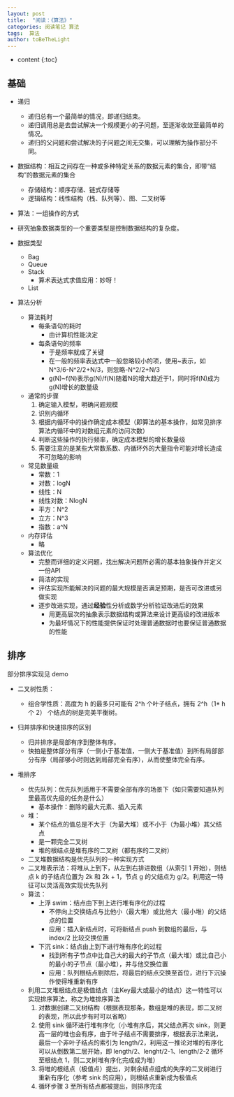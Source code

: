 ```yaml
---
layout: post
title:  "阅读：《算法》"
categories: 阅读笔记 算法
tags:  算法
author: toBeTheLight
---
```


* content
{:toc}





## 基础


* 递归
  * 递归总有一个最简单的情况，即递归结束。
  * 递归调用总是去尝试解决一个规模更小的子问题，至逐渐收敛至最简单的情况。
  * 递归的父问题和尝试解决的子问题之间无交集，可以理解为操作部分不同。

* 数据结构：相互之间存在一种或多种特定关系的数据元素的集合，即带“结构”的数据元素的集合
  * 存储结构：顺序存储、链式存储等
  * 逻辑结构：线性结构（栈、队列等）、图、二叉树等
* 算法：一组操作的方式

- 研究抽象数据类型的一个重要类型是控制数据结构的复杂度。

* 数据类型
  * Bag
  * Queue
  * Stack
    * 算术表达式求值应用：妙呀！
  * List

* 算法分析
  * 算法耗时
    * 每条语句的耗时
      * 由计算机性能决定
    * 每条语句的频率
      * 于是频率就成了关键
      * 在一般的频率表达式中一般忽略较小的项，使用~表示，如 N^3/6-N^2/2+N/3，则忽略-N^2/2+N/3
      * g(N)~f(N)表示g(N)/f(N)随着N的增大趋近于1，同时将f(N)成为g(N)增长的数量级
  * 通常的步骤
    1.  确定输入模型，明确问题规模
    2.  识别内循环
    3.  根据内循环中的操作确定成本模型（即算法的基本操作，如常见排序算法内循环中的对数组元素的访问次数）
    4.  判断这些操作的执行频率，确定成本模型的增长数量级
    5.  需要注意的是某些大常数系数、内循环外的大量指令可能对增长造成不可忽略的影响
  * 常见数量级
    * 常数：1
    * 对数：logN
    * 线性：N
    * 线性对数：NlogN
    * 平方：N^2
    * 立方：N^3
    * 指数：a^N
  * 内存评估
    * 略
  * 算法优化
    * 完整而详细的定义问题，找出解决问题所必需的基本抽象操作并定义一份API
    * 简洁的实现
    * 评估实现所能解决的问题的最大规模是否满足预期，是否可改进或另做实现
    * 逐步改进实现，通过**经验**性分析或数学分析验证改进后的效果
      * 用更高层次的抽象表示数据结构或算法来设计更高级的改进版本
      * 为最坏情况下的性能提供保证时处理普通数据时也要保证普通数据的性能


## 排序

部分排序实现见 demo

* 二叉树性质：
  * 组合学性质：高度为 h 的最多只可能有 2^h 个叶子结点，拥有 2^h（1* h 个 2） 个结点的树是完美平衡树。

* 归并排序和快速排序的区别
  * 归并排序是局部有序到整体有序。
  * 快拍是整体部分有序（一侧小于基准值，一侧大于基准值）到所有局部部分有序（局部够小时则达到局部完全有序），从而使整体完全有序。

* 堆排序
  * 优先队列：优先队列适用于不需要全部有序的场景下（如只需要知道队列里最高优先级的任务是什么）
    * 基本操作：删除的最大元素、插入元素
  * 堆：
    * 某个结点的值总是不大于（为最大堆）或不小于（为最小堆）其父结点
    * 是一颗完全二叉树
    * 堆的根结点是堆有序的二叉树（都有序的二叉树）
  * 二叉堆数据结构是优先队列的一种实现方式
  * 二叉堆表示法：将堆从上到下，从左到右排进数组（从索引 1 开始），则结点 k 的子结点位置为 2k 和 2k + 1，节点 g 的父结点为 g/2。利用这一特征可以灵活高效实现优先队列
  * 算法：
    * 上浮 swim：结点由下到上进行堆有序化的过程
      * 不停向上交换结点与比他小（最大堆）或比他大（最小堆）的父结点的位置
      * 应用：插入新结点时，可将新结点 push 到数组的最后，与 index/2 比较交换位置
    * 下沉 sink：结点由上到下进行堆有序化的过程
      * 找到所有子节点中比自己大的最大的子节点（最大堆）或比自己小的最小的子节点（最小堆），并与他交换位置
      * 应用：队列根结点剔除后，将最后的结点交换至首位，进行下沉操作使得堆重新有序
  * 利用二叉堆根结点是极值结点（主Key最大或最小的结点）这一特性可以实现排序算法，称之为堆排序算法
    1. 对数据创建二叉树结构（根据表现那条，数组是堆的表现，即二叉树的表现，所以此步有时可以省略）
    2. 使用 sink 循环进行堆有序化（小堆有序后，其父结点再次 sink，则更高一层的堆也会有序，由于叶子结点不需要排序，根据表示法来说，最后一个非叶子结点的索引为 length/2，利用这一推论对堆的有序化可以从倒数第二层开始，即 length/2、lenght/2-1、length/2-2 循环至根结点 1，则二叉树堆有序化完成成为堆）
    3. 将堆的根结点（极值点）提出，对剩余结点组成的失序的二叉树进行重新有序化（参考 sink 的应用），则根结点重新成为极值点
    4. 循环步骤 3 至所有结点都被提出，则排序完成